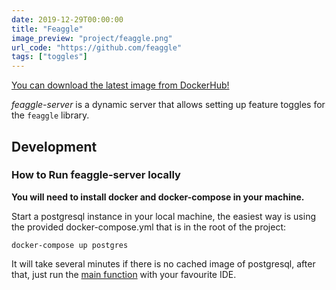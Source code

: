 ```yaml
---
date: 2019-12-29T00:00:00
title: "Feaggle"
image_preview: "project/feaggle.png"
url_code: "https://github.com/feaggle"
tags: ["toggles"]
---
```



[You can download the latest image from DockerHub!](https://cloud.docker.com/repository/docker/kmruiz/feaggle-server)

*feaggle-server* is a dynamic server that allows setting up
feature toggles for the `feaggle` library.

## Development

### How to Run feaggle-server locally

**You will need to install docker and docker-compose in your machine.**

Start a postgresql instance in your local machine, the easiest way is using the provided
docker-compose.yml that is in the root of the project:

`docker-compose up postgres`

It will take several minutes if there is no cached image of postgresql, after that, just
run the [main function](src/main/kotlin/io/feaggle/server/Main.kt) with your favourite IDE.

